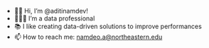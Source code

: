 - 👋🏻 Hi, I’m @aditinamdev!
- 👩🏻‍💻 I’m a data professional
- 📚 I like creating data-driven solutions to improve performances
- 📫 How to reach me: namdeo.a@northeastern.edu

<!---
aditinamdev/aditinamdev is a ✨ special ✨ repository because its `README.md` (this file) appears on your GitHub profile.
You can click the Preview link to take a look at your changes.
--->
